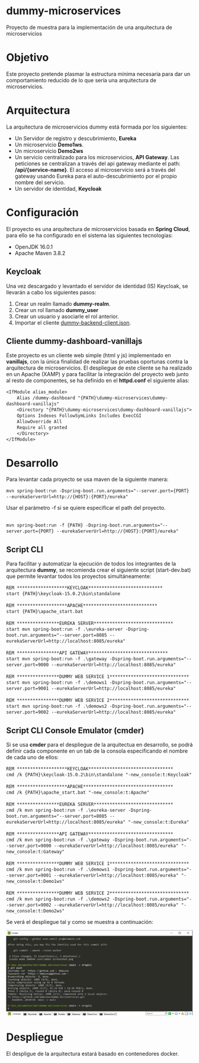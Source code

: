 # dummy-microservices
Proyecto de muestra para la implementación de una arquitectura de microservicios

# Objetivo
Este proyecto pretende plasmar la estructura mínima necesaria para dar un comportamiento reducido de lo que sería una arquitectura de microservicios. 

# Arquitectura
La arquitectura de microservicios dummy está formada por los siguientes:

- Un Servidor de registro y descubrimiento, **Eureka**
- Un microservicio **Demo1ws**.
- Un microservicio **Demo2ws**
- Un servicio centralizado para los microservicios, **API Gateway**. Las peticiones se centralizan a través del api gateway mediante el path: **/api/{service-name}**. El acceso al microservicio será a través del gateway usando Eureka para el auto-descubrimiento por el propio nombre del servicio.
- Un servidor de identidad, **Keycloak**

# Configuración

El proyecto es una arquitectura de microservicios basada en **Spring Cloud**, para ello se ha configurado en el sistema las siguientes tecnologías:

 - OpenJDK 16.0.1
 - Apache Maven 3.8.2

## Keycloak
Una vez descargado y levantado el servidor de identidad (IS) Keycloak, se llevarán a cabo los siguientes pasos:

1. Crear un realm llamado **dummy-realm**.
2. Crear un rol llamado **dummy_user**
3. Crear un usuario y asociarle el rol anterior.
4. Importar el cliente [dummy-backend-client.json](https://github.com/jmmluna/dummy-microservices/tree/main/conf/dummy-backend-client.json).

## Cliente dummy-dashboard-vanillajs
Este proyecto es un cliente web simple (html y js) implementado en **vanillajs**, con la única finalidad de realizar las pruebas oportunas contra la arquitectura de microservicios. 
El despliegue de este cliente se ha realizado en un Apache (XAMP) y para facilitar la integración del proyecto web junto al resto de componentes, se ha definido en el **httpd.conf** el siguiente alias:
```
<IfModule alias_module>
    Alias /dummy-dashboard "{PATH}\dummy-microservices\dummy-dashboard-vanillajs"
    <Directory "{PATH}\dummy-microservices\dummy-dashboard-vanillajs">
    Options Indexes FollowSymLinks Includes ExecCGI
    AllowOverride All
    Require all granted
    </Directory>
</IfModule>    
```    


# Desarrollo
Para levantar cada proyecto se usa maven de la siguiente manera:
```
mvn spring-boot:run -Dspring-boot.run.arguments="--server.port={PORT} --eurekaServerUrl=http://{HOST}:{PORT}/eureka" 

```

Usar el parámetro -f si se quiere especificar el path del proyecto.
```

mvn spring-boot:run -f {PATH} -Dspring-boot.run.arguments="--server.port={PORT} --eurekaServerUrl=http://{HOST}:{PORT}/eureka" 

```
## Script CLI

Para facilitar y automatizar la ejecución de todos los integrantes de la arquitectura **dummy**, se recomienda crear el siguiente script (start-dev.bat) que permite levantar todos los proyectos simultáneamente:

```
REM *******************KEYCLOAK****************************
start {PATH}\keycloak-15.0.2\bin\standalone

REM *******************APACHE****************************
start {PATH}\apache_start.bat

REM ****************EUREKA SERVER******************************
start mvn spring-boot:run -f .\eureka-server -Dspring-boot.run.arguments="--server.port=8085 --eurekaServerUrl=http://localhost:8085/eureka" 

REM ****************API GATEWAY******************************
start mvn spring-boot:run -f .\gateway -Dspring-boot.run.arguments="--server.port=9000 --eurekaServerUrl=http://localhost:8085/eureka" 

REM ****************DUMMY WEB SERVICE 1******************************
start mvn spring-boot:run -f .\demows1 -Dspring-boot.run.arguments="--server.port=9001 --eurekaServerUrl=http://localhost:8085/eureka" 

REM ****************DUMMY WEB SERVICE 2******************************
start mvn spring-boot:run -f .\demows2 -Dspring-boot.run.arguments="--server.port=9002 --eurekaServerUrl=http://localhost:8085/eureka" 

```

## Script CLI Console Emulator (cmder)

Si se usa **cmder** para el despliegue de la arquitectua en desarrollo, se podrá definir cada componente en un tab de la consola especificando el nombre de cada uno de ellos:

```
REM *******************KEYCLOAK********************************
cmd /k {PATH}\keycloak-15.0.2\bin\standalone "-new_console:t:Keycloak"

REM *******************APACHE**********************************
cmd /k {PATH}\apache_start.bat "-new_console:t:Apache"

REM ****************EUREKA SERVER******************************
cmd /k mvn spring-boot:run -f .\eureka-server -Dspring-boot.run.arguments="--server.port=8085 --eurekaServerUrl=http://localhost:8085/eureka" "-new_console:t:Eureka"

REM ****************API GATEWAY********************************
cmd /k mvn spring-boot:run -f .\gateway -Dspring-boot.run.arguments="--server.port=9000 --eurekaServerUrl=http://localhost:8085/eureka" "-new_console:t:Gateway"

REM ****************DUMMY WEB SERVICE 1******************************
cmd /k mvn spring-boot:run -f .\demows1 -Dspring-boot.run.arguments="--server.port=9001 --eurekaServerUrl=http://localhost:8085/eureka" "-new_console:t:Demo1ws"

REM ****************DUMMY WEB SERVICE 2******************************
cmd /k mvn spring-boot:run -f .\demows2 -Dspring-boot.run.arguments="--server.port=9002 --eurekaServerUrl=http://localhost:8085/eureka" "-new_console:t:Demo2ws"

```

Se verá el despliegue tal y como se muestra a continuación:

![Screenshot](https://github.com/jmmluna/dummy-microservices/blob/master/conf/cmder-screenshot.jpg)

# Despliegue

El despligue de la arquitectura estará basado en contenedores docker.